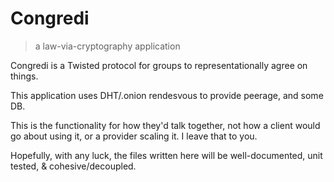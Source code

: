 # Congredi
> a law-via-cryptography application

Congredi is a Twisted protocol for groups to representationally agree on things.

This application uses DHT/.onion rendesvous to provide peerage, and some DB.

This is the functionality for how they'd talk together, not how a client
would go about using it, or a provider scaling it. I leave that to you.

Hopefully, with any luck, the files written here will be well-documented, unit
tested, & cohesive/decoupled.


